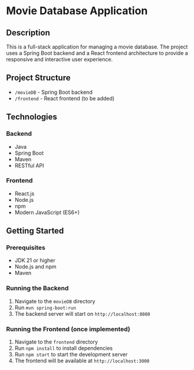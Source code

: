 # Movie Database Application

## Description
This is a full-stack application for managing a movie database. The project uses a Spring Boot backend and a React frontend architecture to provide a responsive and interactive user experience.

## Project Structure
- `/movieDB` - Spring Boot backend
- `/frontend` - React frontend (to be added)

## Technologies

### Backend
- Java 
- Spring Boot
- Maven
- RESTful API

### Frontend
- React.js
- Node.js
- npm
- Modern JavaScript (ES6+)

## Getting Started

### Prerequisites
- JDK 21 or higher
- Node.js and npm
- Maven

### Running the Backend
1. Navigate to the `movieDB` directory
2. Run `mvn spring-boot:run`
3. The backend server will start on `http://localhost:8080`

### Running the Frontend (once implemented)
1. Navigate to the `frontend` directory
2. Run `npm install` to install dependencies
3. Run `npm start` to start the development server
4. The frontend will be available at `http://localhost:3000`